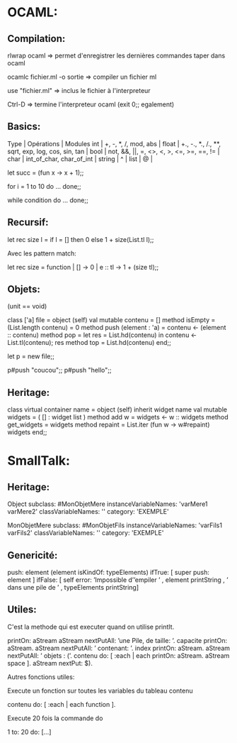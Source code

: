 # OCAML:

## Compilation:

rlwrap ocaml => permet d'enregistrer les dernières commandes taper dans ocaml

ocamlc fichier.ml -o sortie => compiler un fichier ml

use "fichier.ml" => inclus le fichier à l'interpreteur

Ctrl-D => termine l'interpreteur ocaml (exit 0;; egalement)

## Basics:

Type | Opérations | Modules
int | +, -, *, /, mod, abs |
float | +., -., *., /., **, sqrt, exp, log, cos, sin, tan |
bool | not, &&, ||, =, <>, <, >, <=, >=, ==, != |
char | int_of_char, char_of_int |
string | ^ |
list | @ |

let succ = (fun x -> x + 1);;

for i = 1 to 10 do
	...
done;;

while condition do
	...
done;;

## Recursif:

let rec size l = 
	if l = [] then 0
	else 1 + size(List.tl l);;

Avec les pattern match:

let rec size = function
	| [] -> 0
	| e :: tl -> 1 + (size tl);;

## Objets:

(unit == void)

class ['a] file = 
object (self)
	val mutable contenu = []
	method isEmpty = (List.length contenu) = 0
	method push (element : 'a) = contenu <- (element :: contenu)
	method pop = let res = List.hd(contenu) in contenu <- List.tl(contenu); res
	method top = List.hd(contenu)
end;;


let p = new file;;

p#push "coucou";;
p#push "hello";;

## Heritage:

class virtual container name =
    object (self)
      inherit widget name
      val mutable widgets = ( [] : widget list )
      method add w =
        widgets <- w :: widgets
      method get_widgets =
        widgets
      method repaint =
        List.iter (fun w -> w#repaint) widgets
    end;;

# SmallTalk:

## Heritage:

Object subclass: #MonObjetMere
 	instanceVariableNames: 'varMere1 varMere2'
 	classVariableNames: ''
 	category: 'EXEMPLE'

MonObjetMere subclass: #MonObjetFils
 	instanceVariableNames: 'varFils1 varFils2'
 	classVariableNames: ''
 	category: 'EXEMPLE'

## Genericité:

push: element
	(element isKindOf: typeElements)
	ifTrue: [ super push: element ]
	ifFalse: [ self error: ’Impossible d’’empiler ’ , element printString ,
	’ dans une pile de ’ , typeElements printString]

## Utiles:

C'est la methode qui est executer quand on utilise printIt.

printOn: aStream
	aStream nextPutAll: ’une Pile, de taille: ’.
	capacite printOn: aStream.
	aStream nextPutAll: ’ contenant: ’.
	index printOn: aStream.
	aStream nextPutAll: ’ objets : (’.
	contenu do: [ :each | each printOn: aStream. aStream space ].
	aStream nextPut: $).

Autres fonctions utiles:

Execute un fonction sur toutes les variables du tableau contenu


contenu do: [ :each | each function ].

Execute 20 fois la commande do

1 to: 20 do: [...]
